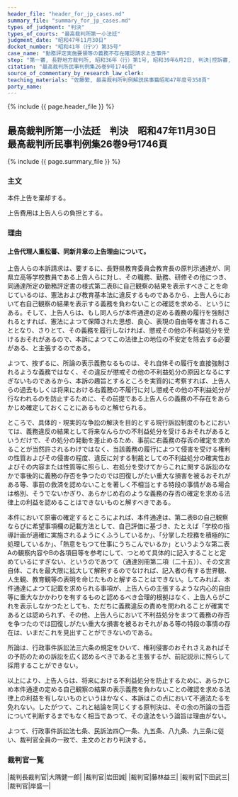 ```yaml
---
header_file: "header_for_jp_cases.md"
summary_file: "summary_for_jp_cases.md"
types_of_judgment: "判決"
types_of_courts: "最高裁判所第一小法廷"
judgment_date: "昭和47年11月30日"
docket_number: "昭和41年（行ツ）第35号"
case_name: "勤務評定実施要領等の義務不存在確認請求上告事件"
step: "第一審, 長野地方裁判所, 昭和36年（行）第1号, 昭和39年6月2日, 判決|控訴審, 東京高等裁判所, 昭和39年（行コ）第30号, 昭和41年2月7日, 判決"
citation: "最高裁判所民事判例集26巻9号1746頁"
source_of_commentary_by_research_law_clerk:
teaching_materials: "佐藤繁, 最高裁判所判例解説民事篇昭和47年度号358頁"
party_name:
---
```


{% include {{ page.header_file }}  %}

## 最高裁判所第一小法廷　判決　昭和47年11月30日　最高裁判所民事判例集26巻9号1746頁

{% include {{ page.summary_file }}  %}


### 主文



本件上告を棄却する。

上告費用は上告人らの負担とする。





### 理由



#### 上告代理人重松蕃、同新井章の上告理由について。

上告人らの本訴請求は、要するに、長野県教育委員会教育長の原判示通達が、同県立高等学校教員である上告人らに対し、その職務、勤務、研修その他につき、同通達所定の勤務評定書の様式第二表Bに自己観察の結果を表示すべきことを命じているのは、憲法および教育基本法に違反するものであるから、上告人らにおいて右自己観察の結果を表示する義務を負わないことの確認を求める、というにある。そして、上告人らは、もし同人らが本件通達の定める義務の履行を強制されるとすれば、憲法によつて保障された思想、良心、表現の自由等を害されることとなり、さりとて、その義務を履行しなければ、懲戒その他の不利益処分を受けるおそれがあるので、本訴によつてこの法律上の地位の不安定を除去する必要がある、と主張するのである。

よつて、按ずるに、所論の表示義務なるものは、それ自体その履行を直接強制されるような義務ではなく、その違反が懲戒その他の不利益処分の原因となるにすぎないものであるから、本訴の趣旨とするところを実質的に考察すれば、上告人らの過去もしくは将来における右義務の不履行に対し懲戒その他の不利益処分が行なわれるのを防止するために、その前提である上告人らの義務の不存在をあらかじめ確定しておくことにあるものと解せられる。

ところで、具体的・現実的な争訟の解決を目的とする現行訴訟制度のもとにおいては、義務違反の結果として将来なんらかの不利益処分を受けるおそれがあるというだけで、その処分の発動を差止めるため、事前に右義務の存否の確定を求めることが当然許されるわけではなく、当該義務の履行によつて侵害を受ける権利の性質およびその侵害の程度、違反に対する制裁としての不利益処分の確実性およびその内容または性質等に照らし、右処分を受けてからこれに関する訴訟のなかで事後的に義務の存否を争つたのでは回復しがたい重大な損害を被るおそれがある等、事前の救済を認めないことを著しく不相当とする特段の事情がある場合は格別、そうでないかぎり、あらかじめ右のような義務の存否の確定を求める法律上の利益を認めることはできないものと解すべきである。

本件において原審の確定するところによれば、本件通達は、第二表Bの自己観察ならびに希望事項欄の記載方法として、自己評価に基づき、たとえば「学校の指導計画が適確に実施されるようにくふうしているか」、「分掌した校務を積極的に処理しているか」、「熱意をもつて仕事にうちこんでいるか」というような第二表Aの観察内容やBの各項目等を参考にして、つとめて具体的に記入することと定めているにすぎない、というのであつて（通達別冊第二項（二十五））、その文言自体、これを最大限に拡大して解釈するのでなければ、記入者の有する世界観、人生観、教育観等の表明を命じたものと解することはできない。してみれば、本件通達によつて記載を求められる事項が、上告人らの主張するような内心的自由等に重大なかかわりを有するものと認めるべき合理的根拠はなく、上告人らがこれを表示しなかつたとしても、ただちに義務違反の責めを問われることが確実であるとは認められず、その他、上告人らにおいて不利益処分をまつて義務の存否を争つたのでは回復しがたい重大な損害を被るおそれがある等の特段の事情の存在は、いまだこれを見出すことができないのである。

所論は、行政事件訴訟法三六条の規定をひいて、権利侵害のおそれさえあればその予防のための訴訟を広く認めるべきであると主張するが、前記説示に照らして採用することができない。

以上により、上告人らは、将来における不利益処分を防止するために、あらかじめ本件通達の定める自己観察の結果の表示義務を負わないことの確認を求める法律上の利益を有しないものというほかなく、本訴はこの点において不適法たるを免れない。したがつて、これと結論を同じくする原判決は、その余の所論の当否について判断するまでもなく相当であつて、その違法をいう論旨は理由がない。

よつて、行政事件訴訟法七条、民訴法四〇一条、九五条、八九条、九三条に従い、裁判官全員の一致で、主文のとおり判決する。

### 裁判官一覧

|裁判長裁判官|大隅健一郎|
|裁判官|岩田誠|
|裁判官|藤林益三|
|裁判官|下田武三|
|裁判官|岸盛一|

